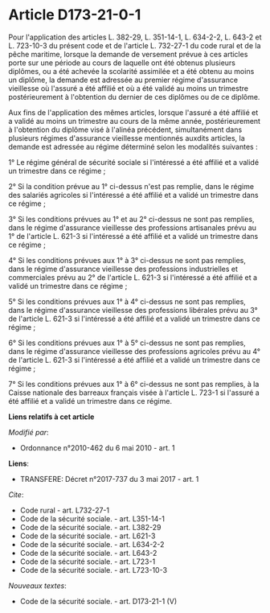 # Article D173-21-0-1

Pour l'application des articles L. 382-29, L. 351-14-1, L. 634-2-2, L. 643-2 et L. 723-10-3 du présent code et de l'article
L. 732-27-1 du code rural et de la pêche maritime, lorsque la demande de versement prévue à ces articles porte sur une
période au cours de laquelle ont été obtenus plusieurs diplômes, ou a été achevée la scolarité assimilée et a été obtenu au
moins un diplôme, la demande est adressée au premier régime d'assurance vieillesse où l'assuré a été affilié et où a été
validé au moins un trimestre postérieurement à l'obtention du dernier de ces diplômes ou de ce diplôme. 

Aux fins de l'application des mêmes articles, lorsque l'assuré a été affilié et a validé au moins un trimestre au cours de la
même année, postérieurement à l'obtention du diplôme visé à l'alinéa précédent, simultanément dans plusieurs régimes
d'assurance vieillesse mentionnés auxdits articles, la demande est adressée au régime déterminé selon les modalités
suivantes : 

1° Le régime général de sécurité sociale si l'intéressé a été affilié et a validé un trimestre dans ce régime ; 

2° Si la condition prévue au 1° ci-dessus n'est pas remplie, dans le régime des salariés agricoles si l'intéressé a été
affilié et a validé un trimestre dans ce régime ; 

3° Si les conditions prévues au 1° et au 2° ci-dessus ne sont pas remplies, dans le régime d'assurance vieillesse des
professions artisanales prévu au 1° de l'article L. 621-3 si l'intéressé a été affilié et a validé un trimestre dans ce
régime ; 

4° Si les conditions prévues aux 1° à 3° ci-dessus ne sont pas remplies, dans le régime d'assurance vieillesse des
professions industrielles et commerciales prévu au 2° de l'article L. 621-3 si l'intéressé a été affilié et a validé un
trimestre dans ce régime ; 

5° Si les conditions prévues aux 1° à 4° ci-dessus ne sont pas remplies, dans le régime d'assurance vieillesse des
professions libérales prévu au 3° de l'article L. 621-3 si l'intéressé a été affilié et a validé un trimestre dans ce
régime ; 

6° Si les conditions prévues aux 1° à 5° ci-dessus ne sont pas remplies, dans le régime d'assurance vieillesse des
professions agricoles prévu au 4° de l'article L. 621-3 si l'intéressé a été affilié et a validé un trimestre dans ce
régime ; 

7° Si les conditions prévues aux 1° à 6° ci-dessus ne sont pas remplies, à la Caisse nationale des barreaux français visée à
l'article L. 723-1 si l'assuré a été affilié et a validé un trimestre dans ce régime.

**Liens relatifs à cet article**

_Modifié par_:

  - Ordonnance n°2010-462 du 6 mai 2010 - art. 1

**Liens**:

  - TRANSFERE: Décret n°2017-737 du 3 mai 2017 - art. 1

_Cite_:

  - Code rural - art. L732-27-1
  - Code de la sécurité sociale. - art. L351-14-1
  - Code de la sécurité sociale. - art. L382-29
  - Code de la sécurité sociale. - art. L621-3
  - Code de la sécurité sociale. - art. L634-2-2
  - Code de la sécurité sociale. - art. L643-2
  - Code de la sécurité sociale. - art. L723-1
  - Code de la sécurité sociale. - art. L723-10-3

_Nouveaux textes_:

  - Code de la sécurité sociale. - art. D173-21-1 (V)
